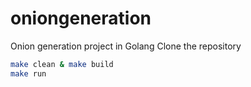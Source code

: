 # oniongeneration
Onion generation project in Golang
Clone the repository
```bash
make clean & make build
make run
```
